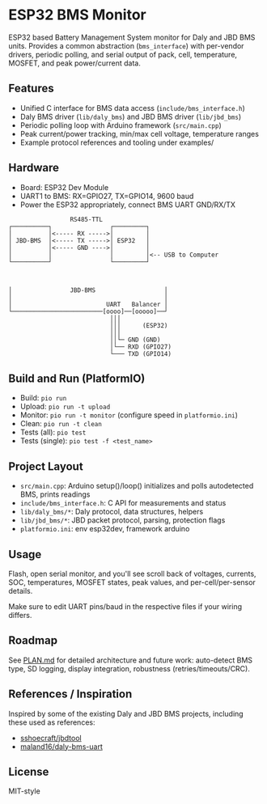 # ESP32 BMS Monitor

ESP32 based Battery Management System monitor for Daly and JBD BMS units. Provides a common abstraction (`bms_interface`) with per-vendor drivers, periodic polling, and serial output of pack, cell, temperature, MOSFET, and peak power/current data.

## Features
- Unified C interface for BMS data access (`include/bms_interface.h`)
- Daly BMS driver (`lib/daly_bms`) and JBD BMS driver (`lib/jbd_bms`)
- Periodic polling loop with Arduino framework (`src/main.cpp`)
- Peak current/power tracking, min/max cell voltage, temperature ranges
- Example protocol references and tooling under examples/

## Hardware
- Board: ESP32 Dev Module
- UART1 to BMS: RX=GPIO27, TX=GPIO14, 9600 baud
- Power the ESP32 appropriately, connect BMS UART GND/RX/TX
```
                 RS485-TTL
┌──────────┐                ┌─────────┐
│          │<----- RX ----->│         │
│ JBD-BMS  │<----- TX ----->│ ESP32   │
│          │<----- GND ---->│         │
│          │                │         │<-- USB to Computer
└──────────┘                └─────────┘



│                JBD-BMS                   │
│                                          │
│                          UART   Balancer │
└─────────────────────────[oooo]──[ooooo]──┘
                            │││
                            │││      (ESP32)
                            │││
                            ││└─ GND (GND)
                            │└── RXD (GPIO27)
                            └─── TXD (GPIO14)
```


## Build and Run (PlatformIO)
- Build: `pio run`
- Upload: `pio run -t upload`
- Monitor: `pio run -t monitor` (configure speed in `platformio.ini`)
- Clean: `pio run -t clean`
- Tests (all): `pio test`
- Tests (single): `pio test -f <test_name>`

## Project Layout
- `src/main.cpp`: Arduino setup()/loop() initializes and polls autodetected BMS, prints readings
- `include/bms_interface.h`: C API for measurements and status
- `lib/daly_bms/*`: Daly protocol, data structures, helpers
- `lib/jbd_bms/*`: JBD packet protocol, parsing, protection flags
- `platformio.ini`: env esp32dev, framework arduino

## Usage
Flash, open serial monitor, and you'll see scroll back of voltages, currents, SOC, temperatures, MOSFET states, peak values, and per-cell/per-sensor details. 

Make sure to edit UART pins/baud in the respective files if your wiring differs.

## Roadmap
See [PLAN.md](PLAN.md) for detailed architecture and future work: auto-detect BMS type, SD logging, display integration, robustness (retries/timeouts/CRC).

## References / Inspiration
Inspired by some of the existing Daly and JBD BMS projects, including these used as references:

- [sshoecraft/jbdtool](https://github.com/sshoecraft/jbdtool)
- [maland16/daly-bms-uart](https://github.com/maland16/daly-bms-uart)


## License
MIT-style
